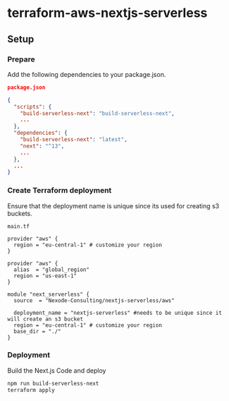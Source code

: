 # terraform-aws-nextjs-serverless


## Setup

### Prepare 

Add the following dependencies to your package.json.

```json
package.json

{
  "scripts": {
    "build-serverless-next": "build-serverless-next",
    ...
  },
  "dependencies": {
    "build-serverless-next": "latest",
    "next": "^13",
    ...
  },
  ...
}
```
### Create Terraform deployment

Ensure that the deployment name is unique since its used for creating s3 buckets.


```
main.tf

provider "aws" {
  region = "eu-central-1" # customize your region
}

provider "aws" {
  alias  = "global_region"
  region = "us-east-1"
}

module "next_serverless" {
  source  = "Nexode-Consulting/nextjs-serverless/aws"

  deployment_name = "nextjs-serverless" #needs to be unique since it will create an s3 bucket
  region = "eu-central-1" # customize your region
  base_dir = "./"
}
```

### Deployment
Build the Next.js Code and deploy
```bash
npm run build-serverless-next
terraform apply
```